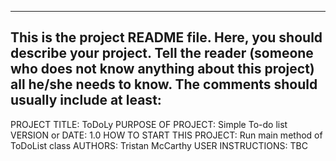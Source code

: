 ------------------------------------------------------------------------
This is the project README file. Here, you should describe your project.
Tell the reader (someone who does not know anything about this project)
all he/she needs to know. The comments should usually include at least:
------------------------------------------------------------------------

PROJECT TITLE: ToDoLy
PURPOSE OF PROJECT: Simple To-do list
VERSION or DATE: 1.0
HOW TO START THIS PROJECT: Run main method of ToDoList class
AUTHORS: Tristan McCarthy
USER INSTRUCTIONS: TBC
